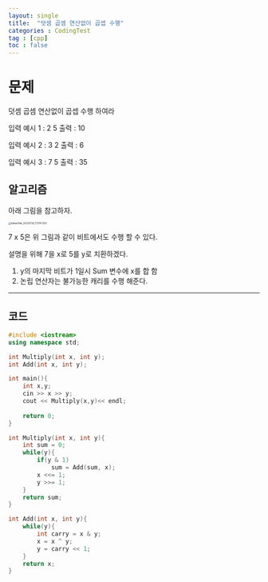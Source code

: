 ```yaml
---
layout: single
title:  "덧셈 곱셈 연산없이 곱셉 수행"
categories : CodingTest
tag : [cpp]
toc : false
---
```


# 문제

덧셈 곱셈 연산없이 곱셉 수행 하여라

입력 예시 1 : 2 5	출력 : 10

입력 예시 2 : 3 2	출력 : 6

입력 예시 3 : 7 5	출력 : 35

## 알고리즘

아래 그림을 참고하자.

<img src="../../images/2022-07-26-Coding-test1/KakaoTalk_20220726_173747293.jpg" alt="KakaoTalk_20220726_173747293" style="zoom:33%;" />

7 x 5은 위 그림과 같이 비트에서도 수행 할 수 있다.

설명을 위해 7을 x로 5를 y로 치환하겠다.

1. y의 마지막 비트가 1일시 Sum 변수에 x를 합 함
2. 논립 연산자는 불가능한 캐리를 수행 해준다.

---

## 코드

```c++
#include <iostream>
using namespace std;

int Multiply(int x, int y);
int Add(int x, int y);

int main(){
	int x,y;
	cin >> x >> y;
	cout << Multiply(x,y)<< endl;
	
	return 0;
}

int Multiply(int x, int y){
	int sum = 0;
	while(y){
		if(y & 1)
			sum = Add(sum, x);
		x <<= 1;
		y >>= 1;
	}
	return sum;
}

int Add(int x, int y){
	while(y){
		int carry = x & y;
		x = x ^ y;
		y = carry << 1;
	}
	return x;
}
		
```

